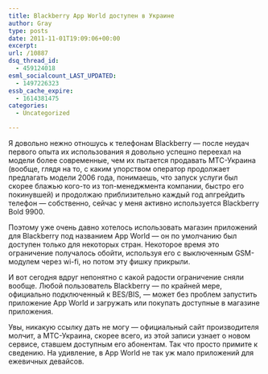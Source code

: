 ```yaml
---
title: Blackberry App World доступен в Украине
author: Gray
type: posts
date: 2011-11-01T19:09:06+00:00
excerpt:
url: /10887
dsq_thread_id:
  - 459124018
esml_socialcount_LAST_UPDATED:
  - 1497226323
essb_cache_expire:
  - 1614381475
categories:
  - Uncategorized

---
```








Я довольно нежно отношусь к телефонам Blackberry — после неудач первого опыта их использования я довольно успешно переехал на модели более современные, чем их пытается продавать МТС-Украина (вообще, глядя на то, с каким упорством оператор продолжает предлагать модели 2006 года, понимаешь, что запуск услуги был скорее блажью кого-то из топ-менеджмента компании, быстро его покинувшей) и продолжаю приблизительно каждый год апгрейдить телефон — собственно, сейчас у меня активно используется Blackberry Bold 9900.

Поэтому уже очень давно хотелось использовать магазин приложений для Blackberry под названием App World — он по умолчанию был доступен только для некоторых стран. Некоторое время это ограничение получалось обойти, используя его с выключенным GSM-модулем через wi-fi, но потом эту фишку прикрыли.

И вот сегодня вдруг непонятно с какой радости ограничение сняли вообще. Любой пользователь Blackberry — по крайней мере, официально подключенный к BES/BIS, — может без проблем запустить приложение App World и загружать или покупать доступные в магазине приложения.

Увы, никакую ссылку дать не могу — официальный сайт производителя молчит, а МТС-Украина, скорее всего, из этой записи узнает о новом сервисе, ставшем доступным его абонентам. Так что просто примите к сведению. На удивление, в App World не так уж мало приложений для ежевичных девайсов.